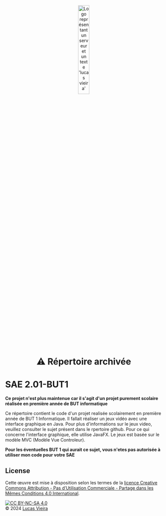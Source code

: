 <br/>
<p align="center">
    <picture>
    <source media="(prefers-color-scheme: dark)"  width=27% srcset="https://images.lucasvieira.fr/logo/logo-ffffff.svg">
    <img alt="Logo représentant un serveur et un texte 'lucas vieira'" width=27%  src="https://images.lucasvieira.fr/logo/logo.svg">
</picture>
</p>
 <br/>
 <div align="center">
 
  <h1>⚠️ Répertoire archivée</h1>

</div>


# SAE 2.01-BUT1

**Ce projet n'est plus maintenue car il s'agit d'un projet purement scolaire réalisée en première année de BUT informatique**

Ce répertoire contient le code d'un projet realisée scolairement en première année de BUT 1 Informatique. Il fallait réaliser un jeux vidéo
avec une interface graphique en Java. Pour plus d'informations sur le jeux video, veuillez consulter le sujet présent dans le rpertoire github. Pour ce qui concerne l'interface graphique, elle utilise JavaFX. Le jeux est basée sur le modèle MVC (Modèle Vue Controleur). 

**Pour les éventuelles BUT 1 qui aurait ce sujet, vous n'etes pas autorisée à utiliser mon code pour votre SAE**

## License 
Cette œuvre est mise à disposition selon les termes de la
[licence Creative Commons Attribution - Pas d’Utilisation Commerciale - Partage dans les Mêmes Conditions 4.0 International][cc-by-nc-sa].
<br/>

[cc-by-nc-sa]: http://creativecommons.org/licenses/by-nc-sa/4.0/deed.fr
[cc-by-nc-sa-shield]: https://img.shields.io/badge/License-CC%20BY--NC--SA%204.0-lightgrey.svg
[![CC BY-NC-SA 4.0][cc-by-nc-sa-shield]][cc-by-nc-sa]
<br/>
© 2024 [Lucas Vieira](https://lucasvieira.fr)